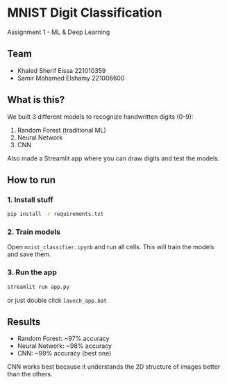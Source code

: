 # MNIST Digit Classification

Assignment 1 - ML & Deep Learning

## Team
- Khaled Sherif Eissa 221010359
- Samir Mohamed Elshamy 221006600

## What is this?
We built 3 different models to recognize handwritten digits (0-9):
1. Random Forest (traditional ML)
2. Neural Network
3. CNN

Also made a Streamlit app where you can draw digits and test the models.

## How to run

### 1. Install stuff
```bash
pip install -r requirements.txt
```

### 2. Train models
Open `mnist_classifier.ipynb` and run all cells. This will train the models and save them.

### 3. Run the app
```bash
streamlit run app.py
```

or just double click `launch_app.bat`

## Results
- Random Forest: ~97% accuracy
- Neural Network: ~98% accuracy  
- CNN: ~99% accuracy (best one)

CNN works best because it understands the 2D structure of images better than the others.
